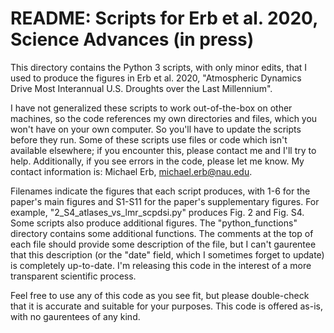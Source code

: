 # README: Scripts for Erb et al. 2020, Science Advances (in press)

This directory contains the Python 3 scripts, with only minor edits, that I used to produce the figures in Erb et al. 2020, "Atmospheric Dynamics Drive Most Interannual U.S. Droughts over the Last Millennium".

I have not generalized these scripts to work out-of-the-box on other machines, so the code references my own directories and files, which you won't have on your own computer.  So you'll have to update the scripts before they run.  Some of these scripts use files or code which isn't available elsewhere; if you encounter this, please contact me and I'll try to help.  Additionally, if you see errors in the code, please let me know.  My contact information is: Michael Erb, michael.erb@nau.edu.

Filenames indicate the figures that each script produces, with 1-6 for the paper's main figures and S1-S11 for the paper's supplementary figures.  For example, "2_S4_atlases_vs_lmr_scpdsi.py" produces Fig. 2 and Fig. S4.  Some scripts also produce additional figures.  The "python_functions" directory contains some additional functions.  The comments at the top of each file should provide some description of the file, but I can't gaurentee that this description (or the "date" field, which I sometimes forget to update) is completely up-to-date.  I'm releasing this code in the interest of a more transparent scientific process.

Feel free to use any of this code as you see fit, but please double-check that it is accurate and suitable for your purposes.  This code is offered as-is, with no gaurentees of any kind.
